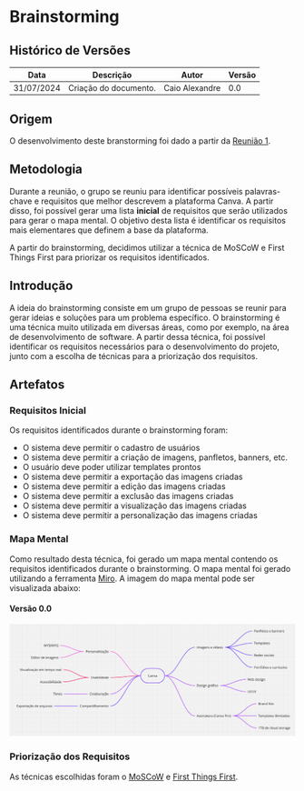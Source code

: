 # Brainstorming

## Histórico de Versões

| Data       | Descrição             | Autor          | Versão |
|------------|-----------------------|----------------|--------|
| 31/07/2024 | Criação do documento. | Caio Alexandre | 0.0    |

## Origem

O desenvolvimento deste branstorming foi dado a partir da
[Reunião 1](../atas/reuniao01.md).

## Metodologia

Durante a reunião, o grupo se reuniu para identificar possíveis palavras-chave
e requisitos que melhor descrevem a plataforma Canva. A partir disso, foi
possível gerar uma lista **inicial** de requisitos que serão utilizados para
gerar o mapa mental. O objetivo desta lista é identificar os requisitos mais
elementares que definem a base da plataforma.

A partir do brainstorming, decidimos utilizar a técnica de MoSCoW e First Things
First para priorizar os requisitos identificados.

## Introdução

A ideia do brainstorming consiste em um grupo de pessoas se reunir para gerar
ideias e soluções para um problema específico. O brainstorming é uma técnica
muito utilizada em diversas áreas, como por exemplo, na área de desenvolvimento
de software. A partir dessa técnica, foi possível identificar os requisitos
necessários para o desenvolvimento do projeto, junto com a escolha de técnicas
para a priorização dos requisitos.

## Artefatos

### Requisitos Inicial

Os requisitos identificados durante o brainstorming foram:

* O sistema deve permitir o cadastro de usuários
* O sistema deve permitir a criação de imagens, panfletos, banners, etc.
* O usuário deve poder utilizar templates prontos
* O sistema deve permitir a exportação das imagens criadas
* O sistema deve permitir a edição das imagens criadas
* O sistema deve permitir a exclusão das imagens criadas
* O sistema deve permitir a visualização das imagens criadas
* O sistema deve permitir a personalização das imagens criadas

### Mapa Mental

Como resultado desta técnica, foi gerado um mapa mental contendo os requisitos
identificados durante o brainstorming. O mapa mental foi gerado utilizando a
ferramenta [Miro](https://miro.com/). A imagem do mapa mental pode ser
visualizada abaixo:

#### Versão 0.0

![Mapa Mental](../images/elicitacao/Mapa-Mental.png)

### Priorização dos Requisitos

As técnicas escolhidas foram o [MoSCoW](moscow.md) e
[First Things First](first_things.md).
